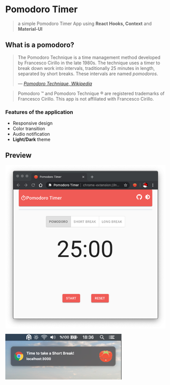 # Pomodoro Timer
> a simple Pomodoro Timer App using **React Hooks, Context** and **Material-UI**

## What is a pomodoro?

> The Pomodoro Technique is a time management method developed by Francesco Cirillo in the late 1980s. The technique uses a timer to break down work into intervals, traditionally 25 minutes in length, separated by short breaks. These intervals are named _pomodoros_.
>
> &mdash; <cite>
  <a href="https://en.wikipedia.org/w/index.php?title=Pomodoro_Technique&amp;oldid=774754409" title="Pomodoro Technique. (2017, April 10). In Wikipedia, The Free Encyclopedia. Retrieved 05:41, May 4, 2017">Pomodoro Technique, Wikipedia</a>
</cite>

>Pomodoro ™ and Pomodoro Technique ® are registered trademarks of Francesco Cirillo. This app is not affiliated with Francesco Cirillo.

### Features of the application
-  Responsive design
-  Color transition
-  Audio notification
-  **Light/Dark** theme

## Preview

![Pomodoro](https://github.com/frekans7/pomodoro-timer/blob/master/screenshot/ss-pomodoro.png)

![Notifications](https://github.com/frekans7/pomodoro-timer/blob/master/screenshot/ss-notifications.png)




